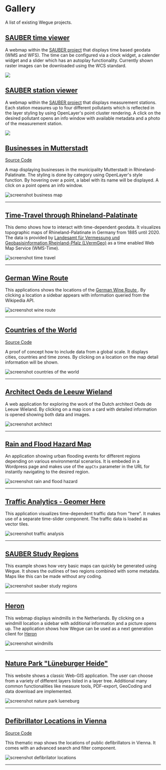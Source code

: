 # Gallery

A list of existing Wegue projects.


## [SAUBER time viewer](https://sauber-projekt.meggsimum.de/wms-time-viewer/)

A webmap within the [SAUBER project](https://sauber-projekt.de/de/home/) that displays time based geodata (WMS and WFS). The time can be configured via a clock widget, a calender widget and a slider which has an autoplay functionality. Currently shown raster images can be downloaded using the WCS standard.

![](_media/screenshot_sauber_time.png)

## [SAUBER station viewer](https://sauber-projekt.meggsimum.de/station-viewer/)

A webmap within the [SAUBER project](https://sauber-projekt.de/de/home/) that displays measurement stations. Each station measures up to four different pollutants which is reflected in the layer styling by using OpenLayer's point cluster rendering. A click on the desired pollutant opens an info window with available metadata and a photo of the measurement station.

![](_media/screenshot_sauber_station.png)

## [Businesses in Mutterstadt](https://gewerbekarte.meggsimum.de/mutterstadt/)

[Source Code](https://github.com/meggsimum/gewerbekarte-mutterstadt)

A map displaying businesses in the municipality Mutterstadt in Rhineland-Palatinate. The styling is done by category using OpenLayer's style function. By hovering over a point, a label with its name will be displayed. A click on a point opens an info window.

![screenshot business map](_media/screenshot_gewerbekarte.jpg)

---

## [Time-Travel through Rhineland-Palatinate](https://apps.meggsimum.de/wegue-demos/rlp-historische-tk/?year=1960)

This demo shows how to interact with time-dependent geodata. It visualizes topographic maps of Rhineland-Palatinate in Germany from 1885 until 2020. The data is provided by [Landesamt für Vermessung und Geobasisinformation
Rheinland-Pfalz (LVermGeo)](https://lvermgeo.rlp.de/de/startseite/) as a time enabled Web Map Service (WMS-Time).

![screenshot time travel](_media/screenshot_time_travel.jpg)

---

## [German Wine Route](https://apps.meggsimum.de/weinstrassenreise/#!/)

This applications shows the locations of the [German Wine Route ](https://en.wikipedia.org/wiki/German_Wine_Route). By clicking a location a sidebar appears with information queried from the Wikipedia API. 

![screenshot wine route](_media/screenshot_wine_route.jpg)

---

## [Countries of the World](https://apps.meggsimum.de/wegue-demos/global/)

[Source Code](https://github.com/meggsimum/wegue-demos)

A proof of concept how to include data from a global scale. It displays cities, countries and time zones. By clicking on a location on the map detail information will be shown.

![screenshot countries of the world](_media/screenshot_global.jpg)

---

## [Architect Oeds de Leeuw Wieland](https://bevinggevoeld.nl/oeds/groot/)

A web application for exploring the work of the Dutch architect Oeds de Leeuw Wieland. By clicking on a map icon a card with detailed information is opened showing both data and images. 

![screenshot architect](_media/screenshot_bevinggevoeld.jpg)

---

## [Rain and Flood Hazard Map](https://www.starkregengefahr.de/baden-wuerttemberg/glems/)

An application showing urban flooding events for different regions depending on various environmental scenarios. It is embeded in a Wordpress page and makes use of the `appCtx` parameter in the URL for instantly navigating to the desired region.

![screenshot rain and flood hazard](_media/screenshot_starkregengefahr.jpg)

---

## [Traffic Analytics - Geomer Here](https://apps.meggsimum.de/geomer-here/)

This application visualizes time-dependent traffic data from "here". It makes use of a separate time-slider component. The traffic data is loaded as vector tiles.

![screenshot traffic analysis](_media/screenshot_geomer_here.jpg)

---

## [SAUBER Study Regions](https://sauber-projekt.de/de/home/pilotregionen/)

This example shows how very basic maps can quickly be generated using Wegue. It shows the outlines of two regions combined with some metadata. Maps like this can be made without any coding. 

![screenshot sauber study regions](_media/screenshot_sauber.jpg)

---

## [Heron](https://wegue.heron-mc.org/)

This webmap displays windmills in the Netherlands. By clicking on a windmill location a sidebar with additional information and a picture opens up. The application shows how Wegue can be used as a next generation client for [Heron](https://heron-mc.org/) 

![screenshot windmills](_media/screenshot_heron.jpg)

---

## [Nature Park "Lüneburger Heide"](https://map.naturpark-lueneburger-heide.de/)

This website shows a classic Web-GIS application. The user can choose from a variety of different layers listed in a layer tree. Additional many common functionalities like measure tools, PDF-export, GeoCoding and data download are implemented.

![screenshot nature park lueneburg](_media/screenshot_lueneburg.jpg)

---

## [Defibrillator Locations in Vienna](https://gisolutionsat.github.io/wegue)

[Source Code](https://github.com/GISolutionsAT/wegue)

This thematic map shows the locations of public defibrillators in Vienna. It comes with an advanced search and filter component. 

![screenshot defibrilator locations](_media/screenshot_wien.jpg)

---
